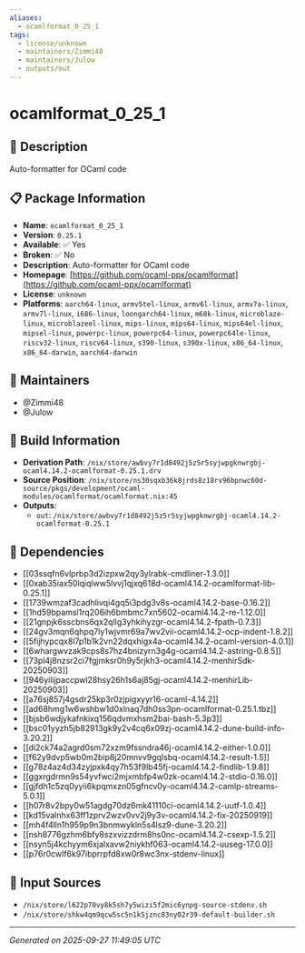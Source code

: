 ```yaml
---
aliases:
  - ocamlformat_0_25_1
tags:
  - license/unknown
  - maintainers/Zimmi48
  - maintainers/Julow
  - outputs/out
---
```


# ocamlformat_0_25_1

## 📝 Description

Auto-formatter for OCaml code

## 📋 Package Information

- **Name**: `ocamlformat_0_25_1`
- **Version**: `0.25.1`
- **Available**: ✅ Yes
- **Broken**: ✅ No
- **Description**: Auto-formatter for OCaml code
- **Homepage**: [https://github.com/ocaml-ppx/ocamlformat](https://github.com/ocaml-ppx/ocamlformat)
- **License**: `unknown`
- **Platforms**: `aarch64-linux`, `armv5tel-linux`, `armv6l-linux`, `armv7a-linux`, `armv7l-linux`, `i686-linux`, `loongarch64-linux`, `m68k-linux`, `microblaze-linux`, `microblazeel-linux`, `mips-linux`, `mips64-linux`, `mips64el-linux`, `mipsel-linux`, `powerpc-linux`, `powerpc64-linux`, `powerpc64le-linux`, `riscv32-linux`, `riscv64-linux`, `s390-linux`, `s390x-linux`, `x86_64-linux`, `x86_64-darwin`, `aarch64-darwin`
## 👥 Maintainers

- @Zimmi48
- @Julow


## 🔧 Build Information

- **Derivation Path**: `/nix/store/awbvy7r1d8492j5z5r5syjwpgknwrgbj-ocaml4.14.2-ocamlformat-0.25.1.drv`
- **Source Position**: `/nix/store/ns30sqxb36k8jrds8z18rv96bpnwc60d-source/pkgs/development/ocaml-modules/ocamlformat/ocamlformat.nix:45`
- **Outputs**:
  - `out`:  `/nix/store/awbvy7r1d8492j5z5r5syjwpgknwrgbj-ocaml4.14.2-ocamlformat-0.25.1`

## 🔗 Dependencies

- [[03ssqfn6vlprbp3d2izpxw2qy3ylrabk-cmdliner-1.3.0]]
- [[0xab35iax50lqiqlww5lvvj1qjxq618d-ocaml4.14.2-ocamlformat-lib-0.25.1]]
- [[1739wmzaf3cadhlivqi4gq5i3pdg3v8s-ocaml4.14.2-base-0.16.2]]
- [[1hd59bpamsl1rq206ih6bmbmc7xn5602-ocaml4.14.2-re-1.12.0]]
- [[21gnpjk6sscbns6qx2qllg3yhkihyzgr-ocaml4.14.2-fpath-0.7.3]]
- [[24gv3mqn6qhpq7ly1wjvmr69a7wv2vii-ocaml4.14.2-ocp-indent-1.8.2]]
- [[5fijhypcqx8l7p1b1k2vn22dqxhigx4a-ocaml4.14.2-ocaml-version-4.0.1]]
- [[6whargwvzak9cps8s7hz4bnizyrn3g4g-ocaml4.14.2-astring-0.8.5]]
- [[73pl4j8nzsr2ci7fgjmksr0h9y5rjkh3-ocaml4.14.2-menhirSdk-20250903]]
- [[946yilijpaccpwl28hsy26h1s6aj85gj-ocaml4.14.2-menhirLib-20250903]]
- [[a76sj857j4gsdr25kp3r0zjpigxyyr16-ocaml-4.14.2]]
- [[ad68hmg1w6wshbw1d0xlnaq7dh0ss3pn-ocamlformat-0.25.1.tbz]]
- [[bjsb6wdjykafnkixq156qdvmxhsm2bai-bash-5.3p3]]
- [[bsc01yyzh5jb82913gk9y2v4cq6x09zj-ocaml4.14.2-dune-build-info-3.20.2]]
- [[di2ck74a2agrd0sm72xzm9fssndra46j-ocaml4.14.2-either-1.0.0]]
- [[f62y9dvp5wb0m2bip8j20mnvv9gqlsbq-ocaml4.14.2-result-1.5]]
- [[g78z4az4d34zyjpxk4qy7h53f9lb45fj-ocaml4.14.2-findlib-1.9.8]]
- [[ggxrgdrmn9s54yvfwci2mjxmbfp4w0zk-ocaml4.14.2-stdio-0.16.0]]
- [[gjfdh1c5zq0yyii6kpqmxzn05gfncv0y-ocaml4.14.2-camlp-streams-5.0.1]]
- [[h07r8v2bpy0w51agdg70dz6mk41110ci-ocaml4.14.2-uutf-1.0.4]]
- [[kd15valnhx63ff1zprv2wzv0vv2j9y3v-ocaml4.14.2-fix-20250919]]
- [[mh4f4lln1h959p9n3bnmwykln5s4lsz9-dune-3.20.2]]
- [[nsh8776gzhm6bfy8szxvizzdrm8hs0nc-ocaml4.14.2-csexp-1.5.2]]
- [[nsyn5j4kchyym6xjalxavw2niykhf063-ocaml4.14.2-uuseg-17.0.0]]
- [[p76r0cwlf6k97ibprrpfd8xw0r8wc3nx-stdenv-linux]]

## 📁 Input Sources

- `/nix/store/l622p70vy8k5sh7y5wizi5f2mic6ynpg-source-stdenv.sh`
- `/nix/store/shkw4qm9qcw5sc5n1k5jznc83ny02r39-default-builder.sh`

---
*Generated on 2025-09-27 11:49:05 UTC*
